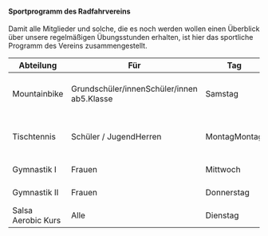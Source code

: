 #### Sportprogramm des Radfahrvereins

Damit alle Mitglieder und solche, die es noch werden wollen einen Überblick über unsere regelmäßigen
Übungsstunden erhalten, ist hier das sportliche Programm des Vereins zusammengestellt.

| Abteilung          | Für                                        | Tag          | Uhrzeit             | Ort         | Leitung            |
| ------------------ | ------------------------------------------ | ------------ | ------------------- | ----------- | ------------------ |
| Mountainbike       | Grundschüler/innenSchüler/innen ab5.Klasse | Samstag      | 10:00 Uhr 11:00 Uhr | Radrennbahn | Ferdinand Breit    |
| Tischtennis        | Schüler / JugendHerren                     | MontagMontag | 16:00 Uhr 19:00 Uhr | Turnhalle   | Christa Reischmann |
| Gymnastik I        | Frauen                                     | Mittwoch     | 20:00 Uhr           | Turnhalle   | NN                 |
| Gymnastik II       | Frauen                                     | Donnerstag   | 19:30 Uhr           | Turnhalle   | Christa König      |
| Salsa Aerobic Kurs | Alle                                       | Dienstag     | 19:00 Uhr           | Turnhalle   | Galina Bauer       |
